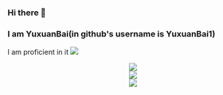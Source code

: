 ### Hi there 👋
### I am YuxuanBai(in github's username is YuxuanBai1)
I am proficient in it <img src="https://img.shields.io/badge/Python-3.11-orange">
<div align="center"> <img src="https://github-readme-stats.vercel.app/api?username=YuxuanBai1&show_icons=true&theme=tokyonight" /> </div>
<div align="center"> <img src="https://github-readme-streak-stats.herokuapp.com/?user=YuxuanBai1" /> </div>
<div align="center"> <img src="https://github-readme-activity-graph.vercel.app/graph?username=YuxuanBai1&theme=xcode" /> </div>
